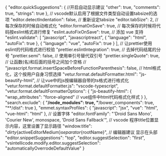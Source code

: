 {
  "editor.quickSuggestions": {
    //开启自动显示建议
    "other": true,
    "comments": true,
    "strings": true
  },
  // vscode默认启用了根据文件类型自动设置tabsize的选项
  "editor.detectIndentation": false,
  // 重新设定tabsize
  "editor.tabSize": 2,
  // 每次保存的时候自动格式化 
  "editor.formatOnSave": true,
  // 每次保存的时候将代码按eslint格式进行修复
  "eslint.autoFixOnSave": true,
  // 添加 vue 支持
  "eslint.validate": [
    "javascript",
    "javascriptreact",
    {
      "language": "html",
      "autoFix": true
    },
    {
      "language": "vue",
      "autoFix": true
    }
  ],
  // 让prettier使用eslint的代码格式进行校验 
  "prettier.eslintIntegration": true,
  // 去掉代码结尾的分号 
  "prettier.semi": false,
  // 使用单引号替代双引号 
  "prettier.singleQuote": true,
  // 让函数(名)和后面的括号之间加个空格
  // "javascript.format.insertSpaceBeforeFunctionParenthesis": false,
  // html格式化，这个按用户自身习惯选择 
  "vetur.format.defaultFormatter.html": "js-beautify-html",
  // 让vue中的js按编辑器自带的ts格式进行格式化 
  "vetur.format.defaultFormatter.js": "vscode-typescript",
  "vetur.format.defaultFormatterOptions": {
    "js-beautify-html": {
      "wrap_attributes": "force-aligned"
      // vue组件中html代码格式化样式
    }
  },
  "search.exclude": {
    "**/node_modules": true,
    "**/bower_components": true,
    "**/dist": true
  },
  "emmet.syntaxProfiles": {
    "javascript": "jsx",
    "vue": "html",
    "vue-html": "html"
  },
  // 设置字体
  "editor.fontFamily": "'Droid Sans Mono', 'Courier New', monospace, 'Droid Sans Fallback'",
  // vscode 程序title位置显示内容，这里设置了显示路径
  "window.title": "${dirty}${activeEditorMedium}${separator}${rootName}",
  // 编辑器建议 显示在头部
  "editor.snippetSuggestions": "top",
  "editor.suggestSelection": "first",
  "vsintellicode.modify.editor.suggestSelection": "automaticallyOverrodeDefaultValue"
}